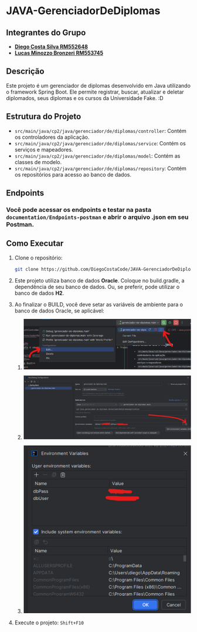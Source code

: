 # JAVA-GerenciadorDeDiplomas

## Integrantes do Grupo

* **[Diego Costa Silva RM552648](https://www.linkedin.com/in/diegocostacs/)**
* **[Lucas Minozzo Bronzeri RM553745](https://www.linkedin.com/in/lucas-minozzo-bronzeri-b212a4248/)**

## Descrição
Este projeto é um gerenciador de diplomas desenvolvido em Java utilizando o framework Spring Boot. Ele permite registrar, buscar, atualizar e deletar diplomados, seus diplomas e os cursos da Universidade Fake. :D

## Estrutura do Projeto
- `src/main/java/cp2/java/gerenciador/de/diplomas/controller`: Contém os controladores da aplicação.
- `src/main/java/cp2/java/gerenciador/de/diplomas/service`: Contém os serviços e mapeadores.
- `src/main/java/cp2/java/gerenciador/de/diplomas/model`: Contém as classes de modelo.
- `src/main/java/cp2/java/gerenciador/de/diplomas/repository`: Contém os repositórios para acesso ao banco de dados.

## Endpoints
### Você pode acessar os endpoints e testar na pasta `documentation/Endpoints-postman` e abrir o arquivo .json em seu Postman.

## Como Executar
1. Clone o repositório:
    ```sh
    git clone https://github.com/DiegoCostaCode/JAVA-GerenciadorDeDiplomas.git
    ```
2. Este projeto utiliza banco de dados **Oracle**. Coloque no build.gradle, a dependência de seu banco de dados. Ou, se preferir, pode utilizar o banco de dados **H2**.

   
3. Ao finalizar o BUILD, você deve setar as variáveis de ambiente para o banco de dados Oracle, se aplicável:
   1. ![img_2.png](img/img_2.png)
   
   2. ![img_3.png](img/img_3.png)
   
   3. ![img_4.png](img/img_4.png)


4. Execute o projeto:
   `Shift+F10`